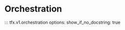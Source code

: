 # Orchestration

::: tfx.v1.orchestration
    options:
	  show_if_no_docstring: true
	  <!-- show_submodules: true -->
